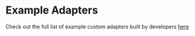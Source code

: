 # Example Adapters

Check out the full list of example custom adapters built by developers [here](https://github.com/workato/connector_sdk/)